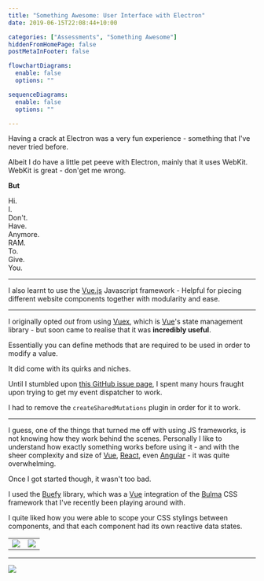 ```yaml
---
title: "Something Awesome: User Interface with Electron"
date: 2019-06-15T22:08:44+10:00

categories: ["Assessments", "Something Awesome"]
hiddenFromHomePage: false
postMetaInFooter: false

flowchartDiagrams:
  enable: false
  options: ""

sequenceDiagrams: 
  enable: false
  options: ""

---
```


[Vue]: https://vuejs.org/
[Vue.js]: https://vuejs.org/

Having a crack at Electron was a very fun experience - something that I've never tried before.  

Albeit I do have a little pet peeve with Electron, mainly that it uses WebKit.  
WebKit is great - don'get me wrong.

**But**  

Hi.  
I.  
Don't.  
Have.  
Anymore.  
RAM.  
To.  
Give.  
You.  

---

I also learnt to use the [Vue.js] Javascript framework - Helpful for piecing different website components together with modularity and ease.

---

I originally opted _out_ from using [Vuex](https://vuex.vuejs.org/), which is [Vue]'s state management library - but soon came to realise that it was **incredibly useful**.  

Essentially you can define methods that are required to be used in order to modify a value.

It did come with its quirks and niches.

Until I stumbled upon [this GitHub issue page](https://github.com/SimulatedGREG/electron-vue/issues/733), I spent many hours fraught upon trying to get my event dispatcher to work.

I had to remove the `createSharedMutations` plugin in order for it to work.

---

I guess, one of the things that turned me off with using JS frameworks, is not knowing how they work behind the scenes. Personally I like to understand how exactly something works before using it - and with the sheer complexity and size of [Vue], [React](https://reactjs.org/), even [Angular](https://angular.io/) - it was quite overwhelming.

Once I got started though, it wasn't too bad.  

I used the [Buefy](https://buefy.org/) library, which was a [Vue] integration of the [Bulma](https://bulma.io/) CSS framework that I've recently been playing around with.

I quite liked how you were able to scope your CSS stylings between components, and that each component had its own reactive data states.

|||
|:--:|:--:|
|![](preview_left.png)|![](preview_right.png)|

---

![](final.png)
